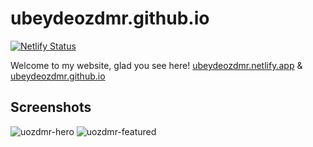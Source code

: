 # ubeydeozdmr.github.io
[![Netlify Status](https://api.netlify.com/api/v1/badges/6ffdbee3-f00a-4252-8ee2-b191f26c888d/deploy-status)](https://app.netlify.com/sites/ubeydeozdmr/deploys)

Welcome to my website, glad you see here! [ubeydeozdmr.netlify.app](https://ubeydeozdmr.netlify.app) & [ubeydeozdmr.github.io](https://ubeydeozdmr.github.io)
## Screenshots
![uozdmr-hero](https://user-images.githubusercontent.com/89304966/156573682-cb9866f9-607a-4171-b1ae-6033931f4ea3.png)
![uozdmr-featured](https://user-images.githubusercontent.com/89304966/156573692-28ac6415-dc1c-473a-9e72-b7be47b590cf.png)
